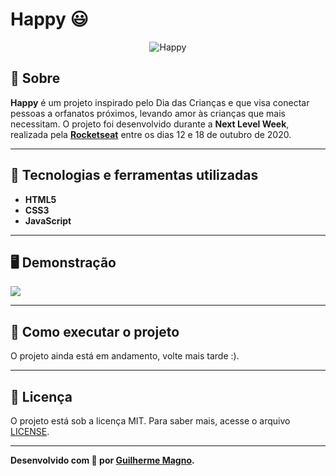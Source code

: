 # Happy 😃
<p align="center">
	<img src="https://i.imgur.com/nnGVq2Q.png" alt="Happy" title="Happy">
</p>

## 📖 Sobre   
**Happy** é um projeto inspirado pelo Dia das Crianças e que visa conectar pessoas a orfanatos próximos, levando amor às crianças que mais necessitam. O projeto foi desenvolvido durante a **Next Level Week**, realizada pela **[Rocketseat](https://github.com/Rocketseat)** entre os dias 12 e 18 de outubro de 2020.

---

## 🚀 Tecnologias e ferramentas utilizadas
- **HTML5**
- **CSS3**
- **JavaScript**

---

## 🖥️ Demonstração

![](https://i.imgur.com/zx3RbMh.png)


---

## 🔧 Como executar o projeto

O projeto ainda está em andamento, volte mais tarde :).

---

## 📝 Licença

O projeto está sob a licença MIT. Para saber mais, acesse o arquivo [LICENSE](https://github.com/devMagno/happy/blob/main/LICENSE).

---
**Desenvolvido com 💙 por [Guilherme Magno](https://github.com/devmagno/).**

